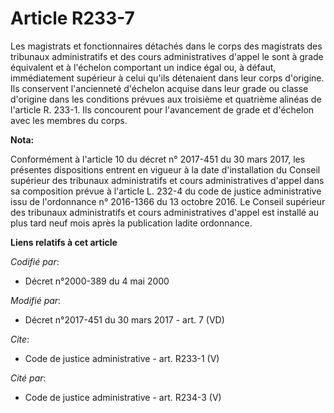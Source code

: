 # Article R233-7

Les magistrats et fonctionnaires détachés dans le corps des magistrats des tribunaux administratifs et des cours
administratives d'appel le sont à grade équivalent et à l'échelon comportant un indice égal ou, à défaut, immédiatement
supérieur à celui qu'ils détenaient dans leur corps d'origine. Ils conservent l'ancienneté d'échelon acquise dans leur grade
ou classe d'origine dans les conditions prévues aux troisième et quatrième alinéas de l'article R. 233-1. Ils concourent pour
l'avancement de grade et d'échelon avec les membres du corps.

**Nota:**

Conformément à l'article 10 du décret n° 2017-451 du 30 mars 2017, les présentes dispositions entrent en vigueur à la date
d'installation du Conseil supérieur des tribunaux administratifs et cours administratives d'appel dans sa composition prévue
à l'article L. 232-4 du code de justice administrative issu de l'ordonnance n° 2016-1366 du 13 octobre 2016. Le Conseil
supérieur des tribunaux administratifs et cours administratives d'appel est installé au plus tard neuf mois après la
publication ladite ordonnance.

**Liens relatifs à cet article**

_Codifié par_:

  - Décret n°2000-389 du 4 mai 2000

_Modifié par_:

  - Décret n°2017-451 du 30 mars 2017 - art. 7 (VD)

_Cite_:

  - Code de justice administrative - art. R233-1 (V)

_Cité par_:

  - Code de justice administrative - art. R234-3 (V)
